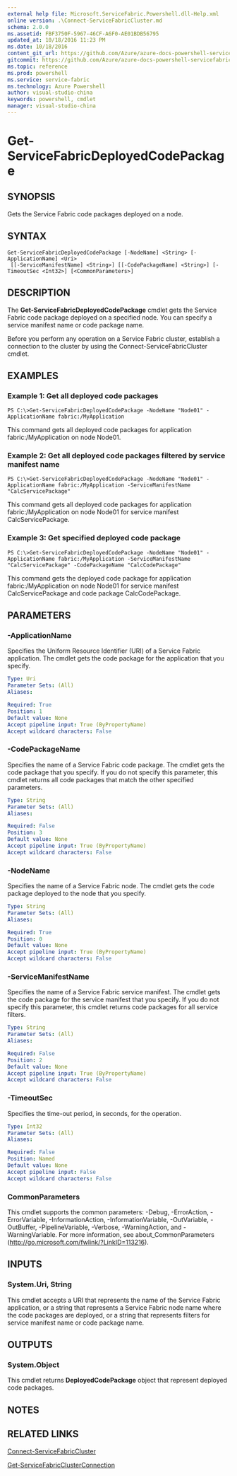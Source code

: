 ```yaml
---
external help file: Microsoft.ServiceFabric.Powershell.dll-Help.xml
online version: .\Connect-ServiceFabricCluster.md
schema: 2.0.0
ms.assetid: FBF3750F-5967-46CF-A6F0-AE01BDB56795
updated_at: 10/18/2016 11:23 PM
ms.date: 10/18/2016
content_git_url: https://github.com/Azure/azure-docs-powershell-servicefabric/blob/master/Service-Fabric-cmdlets/ServiceFabric/v3.1/Get-ServiceFabricDeployedCodePackage.md
gitcommit: https://github.com/Azure/azure-docs-powershell-servicefabric/blob/a1c583c96910e336e02325104794c31c6626c552/Service-Fabric-cmdlets/ServiceFabric/v3.1/Get-ServiceFabricDeployedCodePackage.md
ms.topic: reference
ms.prod: powershell
ms.service: service-fabric
ms.technology: Azure Powershell
author: visual-studio-china
keywords: powershell, cmdlet
manager: visual-studio-china
---
```


# Get-ServiceFabricDeployedCodePackage

## SYNOPSIS
Gets the Service Fabric code packages deployed on a node.

## SYNTAX

```
Get-ServiceFabricDeployedCodePackage [-NodeName] <String> [-ApplicationName] <Uri>
 [[-ServiceManifestName] <String>] [[-CodePackageName] <String>] [-TimeoutSec <Int32>] [<CommonParameters>]
```

## DESCRIPTION
The **Get-ServiceFabricDeployedCodePackage** cmdlet gets the Service Fabric code package deployed on a specified node.
You can specify a service manifest name or code package name.

Before you perform any operation on a Service Fabric cluster, establish a connection to the cluster by using the Connect-ServiceFabricCluster cmdlet.

## EXAMPLES

### Example 1: Get all deployed code packages
```
PS C:\>Get-ServiceFabricDeployedCodePackage -NodeName "Node01" -ApplicationName fabric:/MyApplication
```

This command gets all deployed code packages for application fabric:/MyApplication on node Node01.

### Example 2: Get all deployed code packages filtered by service manifest name
```
PS C:\>Get-ServiceFabricDeployedCodePackage -NodeName "Node01" -ApplicationName fabric:/MyApplication -ServiceManifestName "CalcServicePackage"
```

This command gets all deployed code packages for application fabric:/MyApplication on node Node01 for service manifest CalcServicePackage.

### Example 3: Get specified deployed code package
```
PS C:\>Get-ServiceFabricDeployedCodePackage -NodeName "Node01" -ApplicationName fabric:/MyApplication -ServiceManifestName "CalcServicePackage" -CodePackageName "CalcCodePackage"
```

This command gets the deployed code package for application fabric:/MyApplication on node Node01 for service manifest CalcServicePackage and code package CalcCodePackage.

## PARAMETERS

### -ApplicationName
Specifies the Uniform Resource Identifier (URI) of a Service Fabric application.
The cmdlet gets the code package for the application that you specify.

```yaml
Type: Uri
Parameter Sets: (All)
Aliases: 

Required: True
Position: 1
Default value: None
Accept pipeline input: True (ByPropertyName)
Accept wildcard characters: False
```

### -CodePackageName
Specifies the name of a Service Fabric code package.
The cmdlet gets the code package that you specify.
If you do not specify this parameter, this cmdlet returns all code packages that match the other specified parameters.

```yaml
Type: String
Parameter Sets: (All)
Aliases: 

Required: False
Position: 3
Default value: None
Accept pipeline input: True (ByPropertyName)
Accept wildcard characters: False
```

### -NodeName
Specifies the name of a Service Fabric node.
The cmdlet gets the code package deployed to the node that you specify.

```yaml
Type: String
Parameter Sets: (All)
Aliases: 

Required: True
Position: 0
Default value: None
Accept pipeline input: True (ByPropertyName)
Accept wildcard characters: False
```

### -ServiceManifestName
Specifies the name of a Service Fabric service manifest.
The cmdlet gets the code package for the service manifest that you specify.
If you do not specify this parameter, this cmdlet returns code packages for all service filters.

```yaml
Type: String
Parameter Sets: (All)
Aliases: 

Required: False
Position: 2
Default value: None
Accept pipeline input: True (ByPropertyName)
Accept wildcard characters: False
```

### -TimeoutSec
Specifies the time-out period, in seconds, for the operation.

```yaml
Type: Int32
Parameter Sets: (All)
Aliases: 

Required: False
Position: Named
Default value: None
Accept pipeline input: False
Accept wildcard characters: False
```

### CommonParameters
This cmdlet supports the common parameters: -Debug, -ErrorAction, -ErrorVariable, -InformationAction, -InformationVariable, -OutVariable, -OutBuffer, -PipelineVariable, -Verbose, -WarningAction, and -WarningVariable. For more information, see about_CommonParameters (http://go.microsoft.com/fwlink/?LinkID=113216).

## INPUTS

### System.Uri, String
This cmdlet accepts a URI that represents the name of the Service Fabric application, or a string that represents a Service Fabric node name where the code packages are deployed, or a string that represents filters for service manifest name or code package name.

## OUTPUTS

### System.Object
This cmdlet returns **DeployedCodePackage** object that represent deployed code packages.

## NOTES

## RELATED LINKS

[Connect-ServiceFabricCluster](.\Connect-ServiceFabricCluster.md)

[Get-ServiceFabricClusterConnection](.\Get-ServiceFabricClusterConnection.md)


